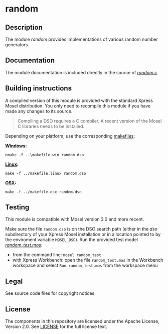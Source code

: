 # random

## Description

The module *random* provides implementations of various random number generators.  

## Documentation

The module documentation is included directly in the source of *[random.c](random.c)*.

## Building instructions

A compiled version of this module is provided with the standard Xpress Mosel distribution. You only need to recompile this module if you have made any changes to its source.

> Compiling a DSO requires a C compiler.
> A recent version of the Mosel C libraries needs to be installed. 


Depending on your platform, use the corresponding [makefiles](../README.md):

**[Windows](../makefile.win):**

`nmake -f ..\makefile.win random.dso`

**[Linux](../makefile.linux):**

`make -f ../makefile.linux random.dso`

**[OSX](../makefile.osx):**

`make -f ../makefile.osx random.dso`  

## Testing

This module is compatible with Mosel version 3.0 and more recent.

Make sure the file `random.dso` is on the DSO search path (either in the *dso* subdirectory of your Xpress Mosel installation or in a location pointed to by the enviroment variable `MOSEL_DSO`).
Run the provided test model *[random_test.mos](random_test.mos)*:
* from the command line: `mosel random_test`
* with Xpress Workbench: open the file `random_test.mos` in the Workbench workspace and select `Run random_test.mos` from the workspace menu

## Legal

See source code files for copyright notices.

## License

The components in this repository are licensed under the Apache License, Version 2.0. See [LICENSE](../../LICENSE) for the full license text.

